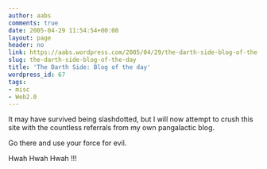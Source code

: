 ```yaml
---
author: aabs
comments: true
date: 2005-04-29 11:54:54+00:00
layout: page
header: no
link: https://aabs.wordpress.com/2005/04/29/the-darth-side-blog-of-the-day/
slug: the-darth-side-blog-of-the-day
title: 'The Darth Side: Blog of the day'
wordpress_id: 67
tags:
- misc
- Web2.0
---
```


It may have survived being slashdotted, but I will now attempt to crush this site with the countless referrals from my own pangalactic blog.

Go there and use your force for evil.

Hwah Hwah Hwah !!!
